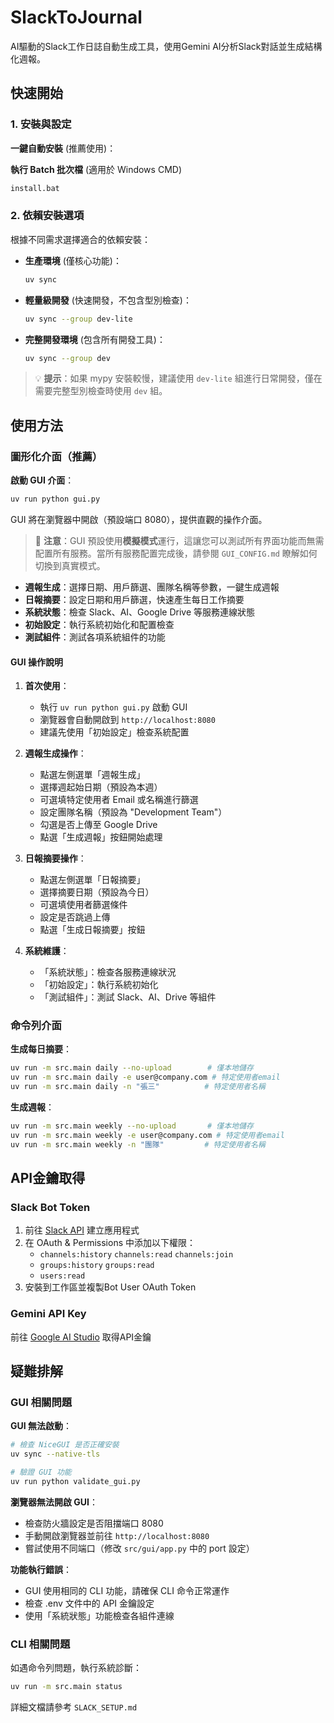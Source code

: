 # SlackToJournal

AI驅動的Slack工作日誌自動生成工具，使用Gemini AI分析Slack對話並生成結構化週報。

## 快速開始

### 1. 安裝與設定

**一鍵自動安裝** (推薦使用)：

**執行 Batch 批次檔** (適用於 Windows CMD)
```cmd
install.bat
```

### 2. 依賴安裝選項

根據不同需求選擇適合的依賴安裝：

- **生產環境** (僅核心功能)：
  ```bash
  uv sync
  ```

- **輕量級開發** (快速開發，不包含型別檢查)：
  ```bash
  uv sync --group dev-lite
  ```

- **完整開發環境** (包含所有開發工具)：
  ```bash
  uv sync --group dev
  ```

> 💡 **提示**：如果 mypy 安裝較慢，建議使用 `dev-lite` 組進行日常開發，僅在需要完整型別檢查時使用 `dev` 組。

## 使用方法

### 圖形化介面（推薦）

**啟動 GUI 介面**：
```bash
uv run python gui.py
```

GUI 將在瀏覽器中開啟（預設端口 8080），提供直觀的操作介面。

> 📝 **注意**：GUI 預設使用**模擬模式**運行，這讓您可以測試所有界面功能而無需配置所有服務。當所有服務配置完成後，請參閱 `GUI_CONFIG.md` 瞭解如何切換到真實模式。

- **週報生成**：選擇日期、用戶篩選、團隊名稱等參數，一鍵生成週報
- **日報摘要**：設定日期和用戶篩選，快速產生每日工作摘要
- **系統狀態**：檢查 Slack、AI、Google Drive 等服務連線狀態
- **初始設定**：執行系統初始化和配置檢查
- **測試組件**：測試各項系統組件的功能

#### GUI 操作說明

1. **首次使用**：
   - 執行 `uv run python gui.py` 啟動 GUI
   - 瀏覽器會自動開啟到 `http://localhost:8080`
   - 建議先使用「初始設定」檢查系統配置

2. **週報生成操作**：
   - 點選左側選單「週報生成」
   - 選擇週起始日期（預設為本週）
   - 可選填特定使用者 Email 或名稱進行篩選
   - 設定團隊名稱（預設為 "Development Team"）
   - 勾選是否上傳至 Google Drive
   - 點選「生成週報」按鈕開始處理

3. **日報摘要操作**：
   - 點選左側選單「日報摘要」
   - 選擇摘要日期（預設為今日）
   - 可選填使用者篩選條件
   - 設定是否跳過上傳
   - 點選「生成日報摘要」按鈕

4. **系統維護**：
   - 「系統狀態」：檢查各服務連線狀況
   - 「初始設定」：執行系統初始化
   - 「測試組件」：測試 Slack、AI、Drive 等組件

### 命令列介面

**生成每日摘要**：
```bash
uv run -m src.main daily --no-upload        # 僅本地儲存
uv run -m src.main daily -e user@company.com # 特定使用者email
uv run -m src.main daily -n "張三"          # 特定使用者名稱
```

**生成週報**：
```bash
uv run -m src.main weekly --no-upload       # 僅本地儲存
uv run -m src.main weekly -e user@company.com # 特定使用者email
uv run -m src.main weekly -n "團隊"         # 特定使用者名稱
```

## API金鑰取得

### Slack Bot Token
1. 前往 [Slack API](https://api.slack.com/apps) 建立應用程式
2. 在 OAuth & Permissions 中添加以下權限：
   - `channels:history` `channels:read` `channels:join`
   - `groups:history` `groups:read` 
   - `users:read`
3. 安裝到工作區並複製Bot User OAuth Token

### Gemini API Key
前往 [Google AI Studio](https://makersuite.google.com/app/apikey) 取得API金鑰

## 疑難排解

### GUI 相關問題

**GUI 無法啟動**：
```bash
# 檢查 NiceGUI 是否正確安裝
uv sync --native-tls

# 驗證 GUI 功能
uv run python validate_gui.py
```

**瀏覽器無法開啟 GUI**：
- 檢查防火牆設定是否阻擋端口 8080
- 手動開啟瀏覽器並前往 `http://localhost:8080`
- 嘗試使用不同端口（修改 `src/gui/app.py` 中的 port 設定）

**功能執行錯誤**：
- GUI 使用相同的 CLI 功能，請確保 CLI 命令正常運作
- 檢查 .env 文件中的 API 金鑰設定
- 使用「系統狀態」功能檢查各組件連線

### CLI 相關問題

如遇命令列問題，執行系統診斷：
```bash
uv run -m src.main status
```

詳細文檔請參考 `SLACK_SETUP.md`